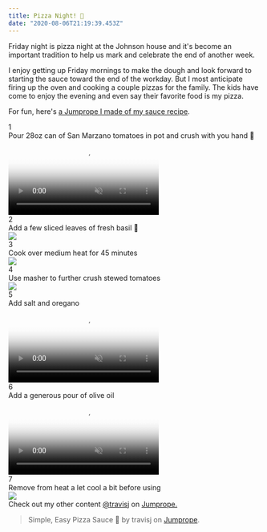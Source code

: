 ```yaml
---
title: Pizza Night! 🍕
date: "2020-08-06T21:19:39.453Z"
---
```


Friday night is pizza night at the Johnson house and it's become an important tradition to help us mark and celebrate the end of another week.

I enjoy getting up Friday mornings to make the dough and look forward to starting the sauce toward the end of the workday. But I most anticipate firing up the oven and cooking a couple pizzas for the family. The kids have come to enjoy the evening and even say their favorite food is my pizza.

For fun, here's [a Jumprope I made of my sauce recipe](https://www.jumprope.com/g/simple-easy-pizza-sauce-/tysRjJPQ).

<div class="JumpropeBlogPost--Container" data-reactroot=""><div class="JumpropeBlogPost--StepsContainer"><div class="JumpropeBlogPost--StepContainer"><div class="JumpropeBlogPost--StepHeader"><div class="JumpropeBlogPost--StepCounter">1</div><div class="JumpropeBlogPost--StepText">Pour 28oz can of San Marzano tomatoes in pot and crush with you hand 🍅</div></div><div class="JumpropeBlogPost--StepMediaContainer"><video class="JumpropeBlogPost--Media JS__JumpropeBlogPost--Video" muted="" loop="" playsinline="" autoplay="" poster="https://mediastorage.jumprope.com/1F522E8F-0A6E-4305-9DE7-CB2F55914723/jpg/1F522E8F-0A6E-4305-9DE7-CB2F55914723_720x864.0000000.jpg" src="https://mediastorage.jumprope.com/1F522E8F-0A6E-4305-9DE7-CB2F55914723/mp4/1F522E8F-0A6E-4305-9DE7-CB2F55914723_720x864_3_5Mb.mp4"></video></div></div><div class="JumpropeBlogPost--StepContainer"><div class="JumpropeBlogPost--StepHeader"><div class="JumpropeBlogPost--StepCounter">2</div><div class="JumpropeBlogPost--StepText">Add a few sliced leaves of fresh basil 🌿</div></div><div class="JumpropeBlogPost--StepMediaContainer"><img data-src="https://images.jumprope.com/400x480/52EFF0F8-EEFE-460D-9804-DA8004748F59.webp" src="https://images.jumprope.com/400x480/52EFF0F8-EEFE-460D-9804-DA8004748F59.webp" class="JumpropeBlogPost--Media cld-responsive"/></div></div><div class="JumpropeBlogPost--StepContainer"><div class="JumpropeBlogPost--StepHeader"><div class="JumpropeBlogPost--StepCounter">3</div><div class="JumpropeBlogPost--StepText">Cook over medium heat for 45 minutes</div></div><div class="JumpropeBlogPost--StepMediaContainer"><img data-src="https://mediastorage.jumprope.com/623B581E-DF74-43E9-B9F4-2F43B9AF87E6/623B581E-DF74-43E9-B9F4-2F43B9AF87E6_720x864.jpg" src="https://mediastorage.jumprope.com/623B581E-DF74-43E9-B9F4-2F43B9AF87E6/623B581E-DF74-43E9-B9F4-2F43B9AF87E6_720x864.jpg" class="JumpropeBlogPost--Media cld-responsive"/></div></div><div class="JumpropeBlogPost--StepContainer"><div class="JumpropeBlogPost--StepHeader"><div class="JumpropeBlogPost--StepCounter">4</div><div class="JumpropeBlogPost--StepText">Use masher to further crush stewed tomatoes</div></div><div class="JumpropeBlogPost--StepMediaContainer"><img data-src="https://images.jumprope.com/400x480/D8440443-DC01-46C3-9DE2-273A0E229D17.webp" src="https://images.jumprope.com/400x480/D8440443-DC01-46C3-9DE2-273A0E229D17.webp" class="JumpropeBlogPost--Media cld-responsive"/></div></div><div class="JumpropeBlogPost--StepContainer"><div class="JumpropeBlogPost--StepHeader"><div class="JumpropeBlogPost--StepCounter">5</div><div class="JumpropeBlogPost--StepText">Add salt and oregano</div></div><div class="JumpropeBlogPost--StepMediaContainer"><video class="JumpropeBlogPost--Media JS__JumpropeBlogPost--Video" muted="" loop="" playsinline="" autoplay="" poster="https://mediastorage.jumprope.com/15F6BB62-B078-4FE4-9393-18A92144BAB6/jpg/15F6BB62-B078-4FE4-9393-18A92144BAB6_720x864.0000000.jpg" src="https://mediastorage.jumprope.com/15F6BB62-B078-4FE4-9393-18A92144BAB6/mp4/15F6BB62-B078-4FE4-9393-18A92144BAB6_720x864_3_5Mb.mp4"></video></div></div><div class="JumpropeBlogPost--StepContainer"><div class="JumpropeBlogPost--StepHeader"><div class="JumpropeBlogPost--StepCounter">6</div><div class="JumpropeBlogPost--StepText">Add a generous pour of olive oil</div></div><div class="JumpropeBlogPost--StepMediaContainer"><video class="JumpropeBlogPost--Media JS__JumpropeBlogPost--Video" muted="" loop="" playsinline="" autoplay="" poster="https://mediastorage.jumprope.com/1CAFF2B0-891F-49BA-8CD3-F35B89606310/jpg/1CAFF2B0-891F-49BA-8CD3-F35B89606310_720x864.0000000.jpg" src="https://mediastorage.jumprope.com/1CAFF2B0-891F-49BA-8CD3-F35B89606310/mp4/1CAFF2B0-891F-49BA-8CD3-F35B89606310_720x864_3_5Mb.mp4"></video></div></div><div class="JumpropeBlogPost--StepContainer"><div class="JumpropeBlogPost--StepHeader"><div class="JumpropeBlogPost--StepCounter">7</div><div class="JumpropeBlogPost--StepText">Remove from heat a let cool a bit before using</div></div><div class="JumpropeBlogPost--StepMediaContainer"><img data-src="https://images.jumprope.com/400x480/82F57247-59B3-40AD-9D98-A95601D025D9.webp" src="https://images.jumprope.com/400x480/82F57247-59B3-40AD-9D98-A95601D025D9.webp" class="JumpropeBlogPost--Media cld-responsive"/></div></div></div><div class="JumpropeBlogPost--FooterInfo">Check out my other content <a class="JumpropeBlogPost--Link JumpropeBlogPost--UserLink" target="blank" href="https://www.jumprope.com/travisj">@<!-- -->travisj</a> on <a class="JumpropeBlogPost--Link" target="blank" href="https://www.jumprope.com">Jumprope.</a><img src="https://metrics.jumprope.com/prod/web?origin=blog&amp;objectType=guide&amp;objectId=17763&amp;format=image" width="1px" height="1px" class="skip-lazy" style="display:none"/></div></div>

<blockquote class="jumprope-guide" data-jumprope-id="tysRjJPQ">Simple, Easy Pizza Sauce 🍅 by travisj on <a href="https://jumprope.com">Jumprope</a>.</blockquote>
